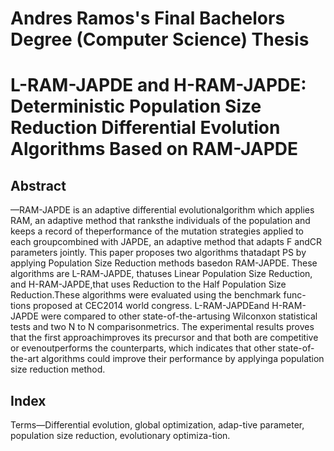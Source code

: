 # Andres Ramos's Final Bachelors Degree (Computer Science) Thesis

# L-RAM-JAPDE and H-RAM-JAPDE: Deterministic Population Size Reduction Differential Evolution Algorithms Based on RAM-JAPDE

## Abstract

—RAM-JAPDE  is  an  adaptive  differential  evolutionalgorithm  which  applies  RAM,  an  adaptive  method  that  ranksthe  individuals  of  the  population  and  keeps  a  record  of  theperformance  of  the  mutation  strategies  applied  to  each  groupcombined  with  JAPDE,  an  adaptive  method  that  adapts  F  andCR parameters jointly. This paper proposes two algorithms thatadapt PS by applying Population Size Reduction methods basedon  RAM-JAPDE.  These  algorithms  are  L-RAM-JAPDE,  thatuses  Linear  Population  Size  Reduction,  and  H-RAM-JAPDE,that   uses   Reduction   to   the   Half   Population   Size   Reduction.These  algorithms  were  evaluated  using  the  benchmark  func-tions   proposed   at   CEC2014   world   congress.   L-RAM-JAPDEand  H-RAM-JAPDE  were  compared  to  other  state-of-the-artusing  Wilconxon  statistical  tests  and  two  N  to  N  comparisonmetrics. The experimental results proves that the first approachimproves  its  precursor  and  that  both  are  competitive  or  evenoutperforms the counterparts, which indicates that other state-of-the-art algorithms could improve their performance by applyinga  population  size  reduction  method.

## Index 
Terms—Differential evolution, global optimization, adap-tive parameter, population size reduction, evolutionary optimiza-tion.
